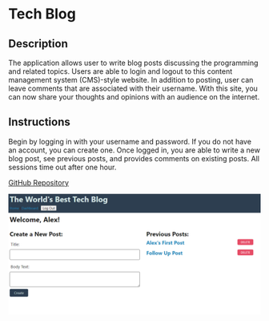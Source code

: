 # Tech Blog
## Description
The application allows user to write blog posts discussing the programming and related topics. Users are able to login and logout to this content management system (CMS)-style website. In addition to posting, user can leave comments that are associated with their username. With this site, you can now share your thoughts and opinions with an audience on the internet.
## Instructions
Begin by logging in with your username and password. If you do not have an account, you can create one. Once logged in, you are able to write a new blog post, see previous posts, and provides comments on existing posts. All sessions time out after one hour.

[GitHub Repository](https://github.com/matthale11/tech-blog)

![Application Screenshot](screenshot.png)